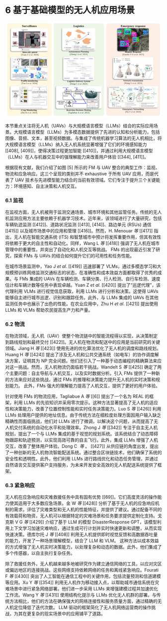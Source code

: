 # 6  基于基础模型的无人机应用场景

![Refer to caption](assets/application-20250926154951-la3cps1.jpg "图 5： 无人驾驶飞行器与机器人手臂集成的典型应用。")

本节重点关注将无人机（UAVs）与大规模语言模型（LLMs）结合的实际应用场景。大规模语言模型（LLMs）为多模态数据提供了先进的认知和分析能力，包括图像、音频、文本，甚至视频数据。与集成了传统机器学习算法的无人机相比，将大规模语言模型（LLMs）纳入无人机系统显著增强了它们的环境感知能力 [[408], [409]]，使得决策过程更加智能 [[410]]，并通过利用大规模语言模型（LLMs）在人与机器交互中的强理解能力来改善用户体验 [[344], [411]]。

根据现有文献，我们介绍了如图 [5] 所示的 FM 与 UAV 整合的典型工作：监视、物流和应急响应。这三个呈现的类别并不 exhaustive 于所有 UAV 应用，而是代表了 UAV 技术与先进模型能力结合的当前有效领域。它们专注于提升三个关键能力：环境感知、自主决策和人机交互。

### 6.1  监视

在监视方面，无人机被用于监测交通场景、城市环境和其他监管任务。传统的无人机监测应用方法主要依赖于机器学习技术。近年来，该领域进行了大量研究，包括车辆轨迹监测 [[412]]、道路状况监测 [[413], [414]]、路边单元 (RSUs) 通信 [[415]] 以及城市场景中的应用和管理 [[416]]。然而，H. Menouar  *等*  [[417]] 指出，无人机在智能交通系统 (ITS) 和智慧城市中预计将发挥重要作用，但其有效性将依赖于更大的自主性和自动化。同样，Wang L  *等*  [[418]] 强调了无人机在城市管理中的重要性，并突出了自动化和人机交互等挑战。 FMs 的出现最近引发了研究，探索 FMs 与 UAVs 的结合如何提升它们的可用性和任务性能。

在城市场景监测中，Yao J ​*et al*​. [[419]] 迅速部署了 VLMs，通过多模态学习和大规模预训练网络监测交通标志的状态，在准确性和成本效益方面都取得了优秀的成果。与 FMs 集成的 UAVs 在车辆检测、车辆分类、行人检测、自行车检测、速度估计和车辆计数等任务中表现卓越。Yuan Z ​*et al*​. [[420]] 提出了“巡逻代理”，该代理利用 VLMs 进行视觉信息获取，利用 LLMs 进行分析和决策。这使得 UAVs 能够自主进行城市巡逻、识别和跟踪任务。此外，与 LLMs 集成的 UAVs 在其他监测任务中也展示了出色的性能。在农业应用中，Zhu H ​*et al*​. [[421]] 提出使用 LLMs 和 VLMs 帮助农民提高生产力和产量。

### 6.2  物流

在物流领域，无人机（UAV）使整个物流链中的智能流程得以实现，从决策制定到路线规划和最终交付 [[422]]。无人机在物流和配送中的应用是当前研究的关键领域。Jiang H  *等*  [[423]] 使用先进的优化算法优化了无人机的调度和路线规划。Huang H  *等*  [[424]] 提出了涉及无人机和公共交通系统（如电车）的协作调度解决方案，证明其为 NP 完全问题。他们还引入了一种基于动态编程的精确算法来应对这一挑战。然而，无人机物流仍面临若干挑战。Wandelt S  *等*  [[425]] 确定了两个主要问题：自主导航与人机交互，以及实时数据分析。引入 FMs 提供了一种新的方法来应对这些挑战，通过 FMs 的推理和决策能力提升无人机的实时决策和规划能力。 此外，FMs 强大的理解能力提高了人机交互，提供了更好的用户体验。

针对使用 FMs 的物流应用，Tagliabue A  *等*  [[6]] 提出了一个名为 REAL 的框架，利用 LLMs 的先验知识并采用零次提示。这种方法显著提高了无人机的适应性和决策能力，改善了位置控制性能和实时任务决策能力。Luo S  *等*  [[426]] 利用 LLMs 处理用户提供的地址信息。由于传统方法在细粒度处理方面因用户输入缺乏精确性而面临挑战，他们对 LLMs 进行了微调，以解决这个问题，从而提高了无人机交付系统的自动化水平和处理效率。Zhong J  *等*  [[342]] 专注于自主无人机规划，提出了一个与 LLMs 集成的基于视觉的规划系统。该系统结合了动态障碍物跟踪和轨迹预测，以实现高效可靠的自主飞行。此外，集成 LLMs 增强了人机交互，改善了整体用户体验。Dong C ​ *等* ​。 [[427]] 从供应链的角度出发，提出了一种创新的无人机物流智能配送系统。通过整合区块链技术，他们确保了系统的安全性和透明性。此外，他们利用 LLMs 进行路线优化和动态任务管理，并通过自然语言交互提供客户支持服务，为未来开发安全高效的无人机配送系统提供了框架。

### 6.3  紧急响应

无人机在应急响应和灾难救援任务中具有固有优势 [[69]]。它们高度灵活的操作能力使其适用于大多数应急场景。金 W  *等*  [[428]] 分析了基于无人机的应急响应机制的需求，评估了灾难类型和无人机的性能特征，并提供了建议。通过配备不同的有效载荷和物资，无人机可以根据特定的灾难场景和任务要求提供定制化支持。戈克斯 V G  *等*  [[429]] 介绍了基于 LLM 的模型 DisasterResponse GPT，该模型利用上下文学习加速灾难响应，通过生成可行计划并实时快速更新和调整，从而实现快速决策。德库尔托 J  *等*  [[408]] 利用无人机提供即时视觉反馈和高数据吞吐量的能力，开发了一种场景理解模型，结合了 LLM 和 VLM。 这种方法以成本效益的方式增强了无人机实时决策能力，以处理复杂和动态的数据。此外，他们集成了多个传感器，以自主执行复杂任务。

除了救援任务外，无人机越来越多地被研究作为建立通信网络的工具，以应对灾区或偏远地区的连接挑战。这些网络支持依赖网络的任务和离线紧急响应。Fourati F  *等*  [[430]] 突出了人工智能在通信工程中的关键作用，包括流量预测和信道建模等应用。Xu Y  *等*  [[354]] 利用无人机作为移动接入点，以帮助城市通信系统在灾难场景中进行紧急网络部署。他们进一步采用 LLMs 来增强建模过程并加速优化工作流。Wang Y  *等*  [[431]] 使用结构化提示与 LLMs 优化无人机群的部署。与传统方法相比，他们的方法在确保强大的网络连接性和服务质量方面，通过精确的无人机定位降低了迭代次数。 LLM 驱动的框架简化了无人机网络运营商的操作挑战，为其在更复杂的现实场景中的应用铺平了道路。
